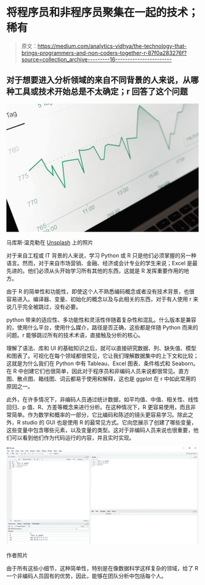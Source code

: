 # 将程序员和非程序员聚集在一起的技术；稀有

> 原文：<https://medium.com/analytics-vidhya/the-technology-that-brings-programmers-and-non-coders-together-r-87f0a283276f?source=collection_archive---------16----------------------->

## 对于想要进入分析领域的来自不同背景的人来说，从哪种工具或技术开始总是不太确定；r 回答了这个问题

![](img/14e2513edb15493296f9d793423fbb02.png)

马库斯·温克勒在 [Unsplash](https://unsplash.com?utm_source=medium&utm_medium=referral) 上的照片

对于来自工程或 IT 背景的人来说，学习 Python 或 R 只是他们必须掌握的另一种语言。然而，对于来自市场营销、金融、经济或会计专业的学生来说；Excel 是最先进的。他们必须从头开始学习所有其他的东西，这就是 R 发挥重要作用的地方。

由于 R 的简单性和功能性，即使这个人不熟悉编码概念或者没有技术背景，也很容易进入。编译器、变量、初始化的概念以及与此相关的东西，对于有人使用 r 来说几乎完全被跳过，没有必要。

python 带来的适应性、多功能性和灵活性伴随着复杂性和混乱。什么版本是兼容的，使用什么平台，使用什么媒介，路径是否正确，这些都是伴随 Python 而来的问题。r 能够跳过所有的技术术语，直接触及分析的核心。

理解了语法、库和 UI 的基础知识之后，就可以直接研究数据、列、缺失值、模型和图表了。可视化在每个领域都很常见，它让我们理解数据集中的上下文和比较；这就是为什么我们在 Python 中有 Tableau、Excel 图表、条件格式和 Seaborn。在 R 中创建它们也很简单，因此对于程序员和非编码人员来说都很常见。直方图、散点图、箱线图、词云都易于使用和解释，这也是 ggplot 在 r 中如此常用的原因之一。

此外，在许多情况下，非编码人员通过统计数据，如平均值、中值、相关性、线性回归、p 值、R、方差等概念来进行分析。在这种情况下，R 更容易使用，而且非常简单。作为数学和概率的一部分，它比编码和陈述的镜头更容易学习。除此之外，R studio 的 GUI 也是使用 R 的最常见方式。它向您展示了创建了哪些变量，这些变量中包含哪些元素，以及变量的类型。这对于非编码人员来说也很重要，他们可以看到他们作为代码运行的内容，并且实时实现。

![](img/657e30f1b4d3f635d5b3c26a051b522f.png)

作者照片

由于所有这些小细节，这种简单性，特别是在像数据科学这样复杂的领域，给了 R 一个非编码人员固有的优势，因此，能够在团队分析中包括每个人。